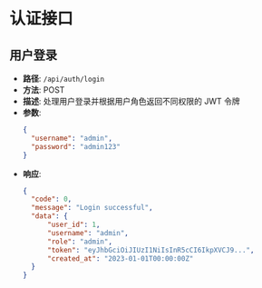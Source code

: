 # 认证接口

## 用户登录

- **路径**: `/api/auth/login`
- **方法**: POST
- **描述**: 处理用户登录并根据用户角色返回不同权限的 JWT 令牌
- **参数**:
  ```json
  {
  	"username": "admin",
  	"password": "admin123"
  }
  ```
- **响应**:
  ```json
  {
  	"code": 0,
  	"message": "Login successful",
  	"data": {
  		"user_id": 1,
  		"username": "admin",
  		"role": "admin",
  		"token": "eyJhbGciOiJIUzI1NiIsInR5cCI6IkpXVCJ9...",
  		"created_at": "2023-01-01T00:00:00Z"
  	}
  }
  ```
